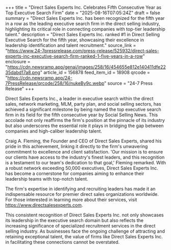 +++
title = "Direct Sales Experts Inc. Celebrates Fifth Consecutive Year as Top Executive Search Firm"
date = "2025-08-16T07:05:24Z"
draft = false
summary = "Direct Sales Experts Inc. has been recognized for the fifth year in a row as the leading executive search firm in the direct selling industry, highlighting its critical role in connecting companies with top-tier leadership talent."
description = "Direct Sales Experts Inc. ranked #1 in Direct Selling Executive Search for the fifth year, showcasing their excellence in leadership identification and talent recruitment."
source_link = "https://www.24-7pressrelease.com/press-release/525932/direct-sales-experts-inc-executive-search-firm-ranked-1-five-years-in-a-row"
enclosure = "https://cdn.newsramp.app/genai/images/258/16/454655e812e140411dfe2235dabd17a8.png"
article_id = 156878
feed_item_id = 18908
qrcode = "https://cdn.newsramp.app/24-7PressRelease/qrcode/258/16/nukeBy9c.webp"
source = "24-7 Press Release"
+++

<p>Direct Sales Experts Inc., a leader in executive search within the direct sales, network marketing, MLM, party plan, and social selling sectors, has achieved a significant milestone by being named the top executive search firm in its field for the fifth consecutive year by Social Selling News. This accolade not only reaffirms the firm's position at the pinnacle of its industry but also underscores the essential role it plays in bridging the gap between companies and high-caliber leadership talent.</p><p>Craig A. Fleming, the Founder and CEO of Direct Sales Experts, shared his pride in this achievement, linking it directly to the firm's unwavering commitment to excellence and client satisfaction. 'Our mission is to ensure our clients have access to the industry's finest leaders, and this recognition is a testament to our team's dedication to that goal,' Fleming remarked. With a robust network exceeding 50,000 executives, Direct Sales Experts Inc. has become a cornerstone for companies aiming to enhance their leadership teams with top-notch talent.</p><p>The firm's expertise in identifying and recruiting leaders has made it an indispensable resource for premier direct sales organizations worldwide. For those interested in learning more about their services, visit <a href='https://www.directsalesexperts.com' rel='nofollow' target='_blank'>https://www.directsalesexperts.com</a>.</p><p>This consistent recognition of Direct Sales Experts Inc. not only showcases its leadership in the executive search domain but also reflects the increasing significance of specialized recruitment services in the direct selling industry. As businesses face the ongoing challenge of attracting and retaining exceptional talent, the value of firms like Direct Sales Experts Inc. in facilitating these connections cannot be overstated.</p>